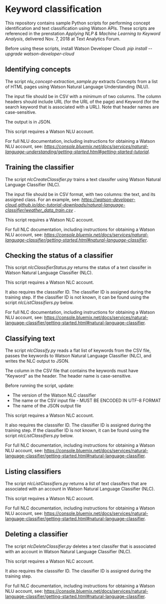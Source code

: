 # Keyword classification

This repository contains sample Python scripts for performing concept identification and text classification using Watson APIs.  These scripts are referenced in the prenstation *Applying NLP & Machine Learning to Keyword Analysis*, delivered Nov. 7, 2018 at Text Analytics Forum.

Before using these scripts, install Watson Developer Cloud: *pip install --upgrade watson-developer-cloud*

## Identifying concepts ##

The script *nlu_concept-extraction_sample.py* extracts Concepts from a list of HTML pages using Watson Natural Language Understanding (NLU).

The input file should be in CSV with a minimum of two columns.  The column headers should include URL (for the URL of the page) and Keyword (for the search keyword that is associated with a URL).  Note that header names are case-sensitive.

The output is in JSON.

This script requires a Watson NLU account.

For full NLU documentation, including instructions for obtaining a Watson NLU account, see: *https://console.bluemix.net/docs/services/natural-language-understanding/getting-started.html#getting-started-tutorial*.

## Training the classifier ##

The script *nlcCreateClassifier.py* trains a text classifer using Watson Natural Language Classifier (NLC).

The input file should be in CSV format, with two columns: the text, and its assigned class.  For an example, see: *https://watson-developer-cloud.github.io/doc-tutorial-downloads/natural-language-classifier/weather_data_train.csv* . 

This script requires a Watson NLC account.

For full NLC documentation, including instructions for obtaining a Watson NLU account, see:  *https://console.bluemix.net/docs/services/natural-language-classifier/getting-started.html#natural-language-classifier*.

## Checking the status of a classifier ##

This script *nlcClassifierStatus.py* returns the status of a text classifer in Watson Natural Language Classifier (NLC).

This script requires a Watson NLC account.

It also requires the classsifer ID.   The classifier ID is assigned during the training step. If the classifier ID is not known, it can be found using the script *nlcListClassifiers.py* below.

For full NLC documentation, including instructions for obtaining a Watson NLU account, see:  https://console.bluemix.net/docs/services/natural-language-classifier/getting-started.html#natural-language-classifier.

## Classifying text ##

The script *nlcClassify.py* reads a flat list of keywords from the CSV file, passes the keywords to Watson Natural Language Classifier (NLC), and writes the NLC output to JSON.

The column in the CSV file that contains the keywords must have "Keyword" as the header.  The header name is case-sensitive.

Before running the script, update:

- The version of the Watson NLC classifier
- The name or the CSV input file - MUST BE ENCODED IN UTF-8 FORMAT
- The name of the JSON output file

This script requires a Watson NLC account.

It also requires the classsifer ID.   The classifier ID is assigned during the training step.  If the classifier ID is not known, it can be found using the script *nlcListClassifiers.py* below.

For full NLC documentation, including instructions for obtaining a Watson NLU account, see:  https://console.bluemix.net/docs/services/natural-language-classifier/getting-started.html#natural-language-classifier.

## Listing classifiers ##

The script *nlcListClassifiers.py* returns a list of text classifers that are associated with an account in Watson Natural Language Classifier (NLC).

This script requires a Watson NLC account.

For full NLC documentation, including instructions for obtaining a Watson NLU account, see:  https://console.bluemix.net/docs/services/natural-language-classifier/getting-started.html#natural-language-classifier.

## Deleting a classifier ##

The script *nlcDeleteClassifier.py* deletes a text classifer that is associated with an account in Watson Natural Language Classifier (NLC).

This script requires a Watson NLC account.

It also requires the classsifer ID.   The classifier ID is assigned during the training step.

For full NLC documentation, including instructions for obtaining a Watson NLU account, see:  https://console.bluemix.net/docs/services/natural-language-classifier/getting-started.html#natural-language-classifier.

